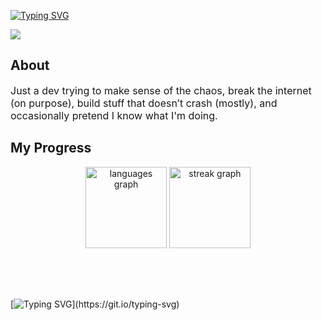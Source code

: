[![Typing SVG](https://readme-typing-svg.demolab.com?font=Fira+Code&pause=1000&color=1AF700&width=435&lines=Hey+I'm+Divy;I+break+things+on+the+web)](https://git.io/typing-svg)

<div align="left">
  <img src="https://visitor-badge.laobi.icu/badge?page_id=divy6976.divy6976&rstyle=plastic&left_text=Profile%20Views%20:"  />
</div>

## About

<p style="font-size:16px;">
Just a dev trying to make sense of the chaos, break the internet (on purpose), build stuff that doesn’t crash (mostly), and occasionally pretend I know what I'm doing.
</p>

## My Progress

<div align="center" style="margin-bottom: 30px;">
  <img src="https://github-readme-stats.vercel.app/api/top-langs?username=divy6976&locale=en&hide_title=false&layout=compact&card_width=320&langs_count=10&theme=dark&hide_border=false&order=2" height="130" alt="languages graph"  />
  <img src="https://streak-stats.demolab.com?user=divy6976&locale=en&mode=daily&theme=dark&hide_border=false&border_radius=12&order=3" height="130" alt="streak graph"  />
</div>
<br><br>

[![Typing SVG](https://readme-typing-svg.demolab.com?font=Fira+Code&size=16&pause=1000&color=00F707&width=435&lines=%3E+Building.+Breaking.+Learning.+Repeating.)](https://git.io/typing-svg)
